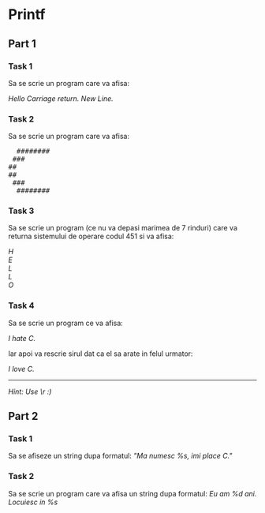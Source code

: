 # Printf

## Part 1

### Task 1
Sa se scrie un program care va afisa:

*Hello*
*Carriage return. New Line.*

### Task 2
Sa se scrie un program care va afisa:
<pre>
  ########  
 ###  
##  
##  
 ###    
  ########
</pre>

### Task 3
Sa se scrie un program (ce nu va depasi marimea de 7 rinduri) care va returna sistemului de operare codul 451 si va afisa:

*H*  
*E*  
*L*  
*L*  
*O*  

### Task 4
Sa se scrie un program ce va afisa:

*I hate C.*

Iar apoi va rescrie sirul dat ca el sa arate in felul urmator:

*I love C.*

----------------
*Hint: Use \r :)*


## Part 2

### Task 1
Sa se afiseze un string dupa formatul:
*"Ma numesc %s, imi place C."*

### Task 2
Sa se scrie un program care va afisa un string dupa formatul:
*Eu am %d ani. Locuiesc in %s*

